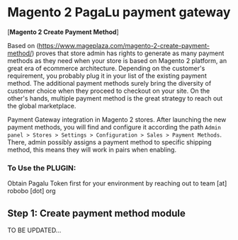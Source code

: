 # Magento 2 PagaLu payment gateway


[**Magento 2 Create Payment Method**]

Based on (https://www.mageplaza.com/magento-2-create-payment-method/) proves that store admin has rights to generate as many payment methods as they need when your store is based on Magento 2 platform, an great era of ecommerce architecture. Depending on the customer's requirement, you probably plug it in your list of the existing payment method. The additional payment methods surely bring the diversity of customer choice when they proceed to checkout on your site. On the other's hands, multiple payment method is the great strategy to reach out the global marketplace.

Payment Gateway integration in Magento 2 stores. After launching the new payment methods, you will find and configure it according the path `Admin panel > Stores > Settings > Configuration > Sales > Payment Methods`. There, admin possibly assigns a payment method to specific shipping method, this means they will work in pairs when enabling.

### To Use the PLUGIN:
Obtain Pagalu Token first for your environment by reaching out to team [at] robobo [dot] org


## Step 1: Create payment method module
TO BE UPDATED...

